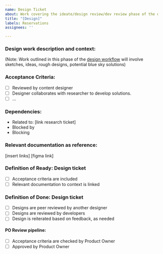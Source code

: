 ```yaml
---
name: Design Ticket
about: Work covering the ideate/design review/dev review phase of the design workflow.
title: "[Design]"
labels: Reservations
assignees: ''

---
```


### Design work description and context:

(Note: Work outlined in this phase of the [design workflow](https://app.mural.co/t/bcparks2575/m/bcparks2575/1740009580466/581d5ec8e845cefd5dfab701fe51a23292eb742c) will involve sketches, ideas, rough designs, potential blue sky solutions)

### Acceptance Criteria:
- [ ] Reviewed by content designer
- [ ] Designer collaborates with researcher to develop solutions.
- [ ] ...

### Dependencies:
- Related to: [link research ticket]
- Blocked by
- Blocking

### Relevant documentation as reference:
[insert links]
[figma link]

### Definition of Ready: Design ticket

- [ ] Acceptance criteria are included
- [ ] Relevant documentation to context is linked

### Definition of Done: Design ticket
- [ ] Designs are peer reviewed by another designer
- [ ] Designs are reviewed by developers
- [ ] Design is reiterated based on feedback, as needed
#### PO Review pipeline:
- [ ] Acceptance criteria are checked by Product Owner
- [ ] Approved by Product Owner

